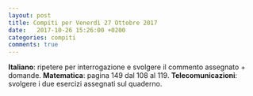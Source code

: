 ```yaml
---
layout: post
title: Compiti per Venerdì 27 Ottobre 2017
date:   2017-10-26 15:26:00 +0200
categories: compiti
comments: true
--- 
```

 **Italiano**: ripetere per interrogazione e svolgere il commento assegnato + domande.
 **Matematica**: pagina 149 dal 108 al 119.
 **Telecomunicazioni**: svolgere i due esercizi assegnati sul quaderno. 
